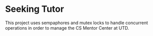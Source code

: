 # Seeking Tutor
This project uses sempaphores and mutex locks to handle concurrent operations in order to manage
the CS Mentor Center at UTD.
